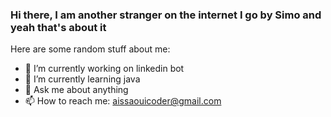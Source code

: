 ### Hi there, I am another stranger on the internet I go by Simo and yeah that's about it 


Here are some random stuff about me:

- 🔭 I’m currently working on linkedin bot
- 🌱 I’m currently learning java 
- 💬 Ask me about anything
- 📫 How to reach me: aissaouicoder@gmail.com

